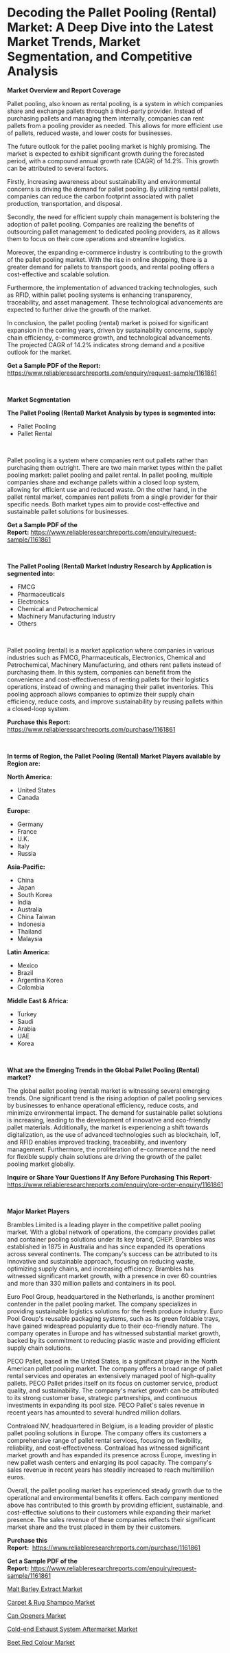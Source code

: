 <p><h1>Decoding the Pallet Pooling (Rental) Market: A Deep Dive into the Latest Market Trends, Market Segmentation, and Competitive Analysis</h1></p><p><strong>Market Overview and Report Coverage</strong></p>
<p><p>Pallet pooling, also known as rental pooling, is a system in which companies share and exchange pallets through a third-party provider. Instead of purchasing pallets and managing them internally, companies can rent pallets from a pooling provider as needed. This allows for more efficient use of pallets, reduced waste, and lower costs for businesses.</p><p>The future outlook for the pallet pooling market is highly promising. The market is expected to exhibit significant growth during the forecasted period, with a compound annual growth rate (CAGR) of 14.2%. This growth can be attributed to several factors.</p><p>Firstly, increasing awareness about sustainability and environmental concerns is driving the demand for pallet pooling. By utilizing rental pallets, companies can reduce the carbon footprint associated with pallet production, transportation, and disposal.</p><p>Secondly, the need for efficient supply chain management is bolstering the adoption of pallet pooling. Companies are realizing the benefits of outsourcing pallet management to dedicated pooling providers, as it allows them to focus on their core operations and streamline logistics.</p><p>Moreover, the expanding e-commerce industry is contributing to the growth of the pallet pooling market. With the rise in online shopping, there is a greater demand for pallets to transport goods, and rental pooling offers a cost-effective and scalable solution.</p><p>Furthermore, the implementation of advanced tracking technologies, such as RFID, within pallet pooling systems is enhancing transparency, traceability, and asset management. These technological advancements are expected to further drive the growth of the market.</p><p>In conclusion, the pallet pooling (rental) market is poised for significant expansion in the coming years, driven by sustainability concerns, supply chain efficiency, e-commerce growth, and technological advancements. The projected CAGR of 14.2% indicates strong demand and a positive outlook for the market.</p></p>
<p><strong>Get a Sample PDF of the Report:</strong> <a href="https://www.reliableresearchreports.com/enquiry/request-sample/1161861">https://www.reliableresearchreports.com/enquiry/request-sample/1161861</a></p>
<p>&nbsp;</p>
<p><strong>Market Segmentation</strong></p>
<p><strong>The Pallet Pooling (Rental) Market Analysis by types is segmented into:</strong></p>
<p><ul><li>Pallet Pooling</li><li>Pallet Rental</li></ul></p>
<p>&nbsp;</p>
<p><p>Pallet pooling is a system where companies rent out pallets rather than purchasing them outright. There are two main market types within the pallet pooling market: pallet pooling and pallet rental. In pallet pooling, multiple companies share and exchange pallets within a closed loop system, allowing for efficient use and reduced waste. On the other hand, in the pallet rental market, companies rent pallets from a single provider for their specific needs. Both market types aim to provide cost-effective and sustainable pallet solutions for businesses.</p></p>
<p><strong>Get a Sample PDF of the Report:</strong>&nbsp;<a href="https://www.reliableresearchreports.com/enquiry/request-sample/1161861">https://www.reliableresearchreports.com/enquiry/request-sample/1161861</a></p>
<p>&nbsp;</p>
<p><strong>The Pallet Pooling (Rental) Market Industry Research by Application is segmented into:</strong></p>
<p><ul><li>FMCG</li><li>Pharmaceuticals</li><li>Electronics</li><li>Chemical and Petrochemical</li><li>Machinery Manufacturing Industry</li><li>Others</li></ul></p>
<p>&nbsp;</p>
<p><p>Pallet pooling (rental) is a market application where companies in various industries such as FMCG, Pharmaceuticals, Electronics, Chemical and Petrochemical, Machinery Manufacturing, and others rent pallets instead of purchasing them. In this system, companies can benefit from the convenience and cost-effectiveness of renting pallets for their logistics operations, instead of owning and managing their pallet inventories. This pooling approach allows companies to optimize their supply chain efficiency, reduce costs, and improve sustainability by reusing pallets within a closed-loop system.</p></p>
<p><strong>Purchase this Report:</strong>&nbsp; <a href="https://www.reliableresearchreports.com/purchase/1161861">https://www.reliableresearchreports.com/purchase/1161861</a></p>
<p>&nbsp;</p>
<p><strong>In terms of Region, the Pallet Pooling (Rental) Market Players available by Region are:</strong></p>
<p>
    <p> <strong> North America: </strong>
        <ul>
            <li>United States</li>
            <li>Canada</li>
        </ul>
        </p> 
    <p> <strong> Europe: </strong>
        <ul>
            <li>Germany</li>
            <li>France</li>
            <li>U.K.</li>
            <li>Italy</li>
            <li>Russia</li>
        </ul>
        </p> 
    <p> <strong> Asia-Pacific: </strong>
        <ul>
            <li>China</li>
            <li>Japan</li>
            <li>South Korea</li>
            <li>India</li>
            <li>Australia</li>
            <li>China Taiwan</li>
            <li>Indonesia</li>
            <li>Thailand</li>
            <li>Malaysia</li>
        </ul>
        </p> 
    <p> <strong> Latin America: </strong>
        <ul>
            <li>Mexico</li>
            <li>Brazil</li>
            <li>Argentina Korea</li>
            <li>Colombia</li>
        </ul>
        </p> 
    <p> <strong> Middle East & Africa: </strong>
        <ul>
            <li>Turkey</li>
            <li>Saudi</li>
            <li>Arabia</li>
            <li>UAE</li>
            <li>Korea</li>
        </ul>
    </p>
    </p>
<p>&nbsp;</p>
<p><strong>What are the Emerging Trends in the Global Pallet Pooling (Rental) market?</strong></p>
<p><p>The global pallet pooling (rental) market is witnessing several emerging trends. One significant trend is the rising adoption of pallet pooling services by businesses to enhance operational efficiency, reduce costs, and minimize environmental impact. The demand for sustainable pallet solutions is increasing, leading to the development of innovative and eco-friendly pallet materials. Additionally, the market is experiencing a shift towards digitalization, as the use of advanced technologies such as blockchain, IoT, and RFID enables improved tracking, traceability, and inventory management. Furthermore, the proliferation of e-commerce and the need for flexible supply chain solutions are driving the growth of the pallet pooling market globally.</p></p>
<p><strong>Inquire or Share Your Questions If Any Before Purchasing This Report</strong>- <a href="https://www.reliableresearchreports.com/enquiry/pre-order-enquiry/1161861">https://www.reliableresearchreports.com/enquiry/pre-order-enquiry/1161861</a></p>
<p>&nbsp;</p>
<p><strong>Major Market Players</strong></p>
<p><p>Brambles Limited is a leading player in the competitive pallet pooling market. With a global network of operations, the company provides pallet and container pooling solutions under its key brand, CHEP. Brambles was established in 1875 in Australia and has since expanded its operations across several continents. The company's success can be attributed to its innovative and sustainable approach, focusing on reducing waste, optimizing supply chains, and increasing efficiency. Brambles has witnessed significant market growth, with a presence in over 60 countries and more than 330 million pallets and containers in its pool.</p><p>Euro Pool Group, headquartered in the Netherlands, is another prominent contender in the pallet pooling market. The company specializes in providing sustainable logistics solutions for the fresh produce industry. Euro Pool Group's reusable packaging systems, such as its green foldable trays, have gained widespread popularity due to their eco-friendly nature. The company operates in Europe and has witnessed substantial market growth, backed by its commitment to reducing plastic waste and providing efficient supply chain solutions.</p><p>PECO Pallet, based in the United States, is a significant player in the North American pallet pooling market. The company offers a broad range of pallet rental services and operates an extensively managed pool of high-quality pallets. PECO Pallet prides itself on its focus on customer service, product quality, and sustainability. The company's market growth can be attributed to its strong customer base, strategic partnerships, and continuous investments in expanding its pool size. PECO Pallet's sales revenue in recent years has amounted to several hundred million dollars.</p><p>Contraload NV, headquartered in Belgium, is a leading provider of plastic pallet pooling solutions in Europe. The company offers its customers a comprehensive range of pallet rental services, focusing on flexibility, reliability, and cost-effectiveness. Contraload has witnessed significant market growth and has expanded its presence across Europe, investing in new pallet wash centers and enlarging its pool capacity. The company's sales revenue in recent years has steadily increased to reach multimillion euros.</p><p>Overall, the pallet pooling market has experienced steady growth due to the operational and environmental benefits it offers. Each company mentioned above has contributed to this growth by providing efficient, sustainable, and cost-effective solutions to their customers while expanding their market presence. The sales revenue of these companies reflects their significant market share and the trust placed in them by their customers.</p></p>
<p><strong>Purchase this Report:</strong>&nbsp;&nbsp;<a href="https://www.reliableresearchreports.com/purchase/1161861">https://www.reliableresearchreports.com/purchase/1161861</a></p>
<p></p>
<p><strong>Get a Sample PDF of the Report:</strong>&nbsp;<a href="https://www.reliableresearchreports.com/enquiry/request-sample/1161861">https://www.reliableresearchreports.com/enquiry/request-sample/1161861</a></p>
<p><p><a href="https://medium.com/@soledadhane827/malt-barley-extract-market-current-market-share-cagr-growth-projection-and-forecast-till-2030-2efea645f073">Malt Barley Extract Market</a></p><p><a href="https://www.linkedin.com/pulse/carpet-amp-rug-shampoo-market-research-report-provides-thorough/">Carpet & Rug Shampoo Market</a></p><p><a href="https://www.linkedin.com/pulse/can-openers-market-challenges-opportunities-growth-drivers/">Can Openers Market</a></p><p><a href="https://www.linkedin.com/pulse/cold-end-exhaust-system-aftermarket-market-research-report/">Cold-end Exhaust System Aftermarket Market</a></p><p><a href="https://medium.com/@soledadroob625/beet-red-colour-market-competitive-analysis-market-trends-and-forecast-to-2030-1afb4e434679">Beet Red Colour Market</a></p></p>